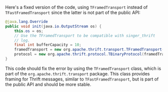 Here's a fixed version of the code, using `TFramedTransport` instead of `TFastFramedTransport` since the latter is not part of the public API:

```java
@java.lang.Override
public void init(java.io.OutputStream os) {
    this.os = os;
    // Use the TFramedTransport to be compatible with singer_thrift
    // log.
    final int bufferCapacity = 10;
    framedTransport = new org.apache.thrift.transport.TFramedTransport(new org.apache.thrift.transport.TIOStreamTransport(os), bufferCapacity);
    protocol = new org.apache.thrift.protocol.TBinaryProtocol(framedTransport);
}
```

This code should fix the error by using the `TFramedTransport` class, which is part of the `org.apache.thrift.transport` package. This class provides framing for Thrift messages, similar to `TFastFramedTransport`, but is part of the public API and should be more stable.